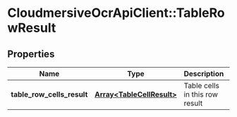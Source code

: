 # CloudmersiveOcrApiClient::TableRowResult

## Properties
Name | Type | Description | Notes
------------ | ------------- | ------------- | -------------
**table_row_cells_result** | [**Array&lt;TableCellResult&gt;**](TableCellResult.md) | Table cells in this row result | [optional] 


